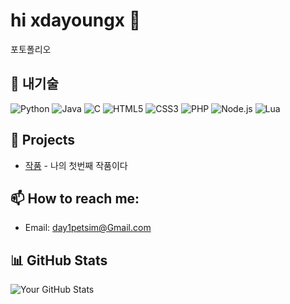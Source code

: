 # hi xdayoungx 👋

포토폴리오

## 🚀 내기술

![Python](https://img.shields.io/badge/Python-3776AB?style=flat-square&logo=python&logoColor=white)
![Java](https://img.shields.io/badge/Java-007396?style=flat-square&logo=java&logoColor=white)
![C](https://img.shields.io/badge/C-A8B9CC?style=flat-square&logo=c&logoColor=white)
![HTML5](https://img.shields.io/badge/HTML5-E34F26?style=flat-square&logo=html5&logoColor=white)
![CSS3](https://img.shields.io/badge/CSS3-1572B6?style=flat-square&logo=css3&logoColor=white)
![PHP](https://img.shields.io/badge/PHP-777BB4?style=flat-square&logo=php&logoColor=white)
![Node.js](https://img.shields.io/badge/Node.js-339933?style=flat-square&logo=node.js&logoColor=white)
![Lua](https://img.shields.io/badge/Lua-2C2D72?style=flat-square&logo=lua&logoColor=white)

## 🌟 Projects
- [작품](https://github.com/xdayoungx/ssgontop) - 나의 첫번째 작품이다

## 📫 How to reach me:
- Email: day1petsim@Gmail.com

## 📊 GitHub Stats
![Your GitHub Stats](https://github-readme-stats.vercel.app/api?username=xdayoungx&show_icons=true&count_private=true&hide=prs)

